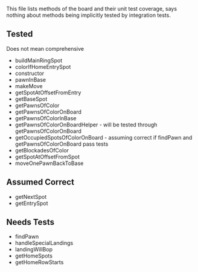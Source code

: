 This file lists methods of the board and their unit test coverage,
says nothing about methods being implicitly tested by integration tests.

## Tested
Does not mean comprehensive

- buildMainRingSpot
- colorIfHomeEntrySpot
- constructor
- pawnInBase
- makeMove
- getSpotAtOffsetFromEntry
- getBaseSpot
- getPawnsOfColor
- getPawnsOfColorOnBoard
- getPawnsOfColorInBase
- getPawnsOfColorOnBoardHelper - will be tested through getPawnsOfColorOnBoard
- getOccupiedSpotsOfColorOnBoard - assuming correct if findPawn and getPawnsOfColorOnBoard pass tests
- getBlockadesOfColor
- getSpotAtOffsetFromSpot
- moveOnePawnBackToBase

## Assumed Correct

- getNextSpot
- getEntrySpot

## Needs Tests

- findPawn
- handleSpecialLandings
- landingWillBop
- getHomeSpots
- getHomeRowStarts